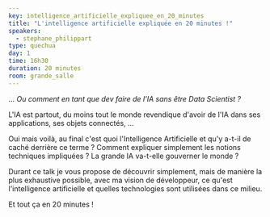 ```yaml
---
key: intelligence_artificielle_expliquee_en_20_minutes
title: "L'intelligence artificielle expliquée en 20 minutes !"
speakers:
  - stephane_philippart
type: quechua
day: 1
time: 16h30
duration: 20 minutes
room: grande_salle
---
```


... _Ou comment en tant que dev faire de l'IA sans être Data Scientist ?_  

L'IA est partout, du moins tout le monde revendique d'avoir de l'IA dans ses applications, ses objets connectés, ...

Oui mais voilà, au final c'est quoi l'Intelligence Artificielle et qu'y a-t-il de caché derrière ce terme ?
Comment expliquer simplement les notions techniques impliquées ?
La grande IA va-t-elle gouverner le monde ?

Durant ce talk je vous propose de découvrir simplement, mais de manière la plus exhaustive possible, avec ma vision de développeur, ce qu'est l'intelligence artificielle et quelles technologies sont utilisées dans ce milieu.

Et tout ça en 20 minutes !